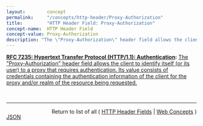 ```yaml
---
layout:        concept
permalink:     "/concepts/http-header/Proxy-Authorization"
title:         "HTTP Header Field: Proxy-Authorization"
concept-name:  HTTP Header Field
concept-value: Proxy-Authorization
description: "The \"Proxy-Authorization\" header field allows the client to identify itself (or its user) to a proxy that requires authentication. Its value consists of credentials containing the authentication information of the client for the proxy and/or realm of the resource being requested."
---
```


**[RFC 7235: Hypertext Transfer Protocol (HTTP/1.1): Authentication](/specs/IETF/RFC/7235 "The Hypertext Transfer Protocol (HTTP) is an application-level protocol for distributed, collaborative, hypermedia information systems. This document defines the HTTP Authentication framework."):** [The "Proxy-Authorization" header field allows the client to identify itself (or its user) to a proxy that requires authentication. Its value consists of credentials containing the authentication information of the client for the proxy and/or realm of the resource being requested.](http://tools.ietf.org/html/rfc7235#section-4.3 "Read documentation for HTTP Header Field &#34;Proxy-Authorization&#34;")

<br/>
<hr/>

<p style="float : left"><a href="./Proxy-Authorization.json" title="JSON representing this particular Web Concept value">JSON</a></p>
<p style="text-align: right">Return to list of all ( <a href="../http-header/">HTTP Header Fields</a> | <a href="../">Web Concepts</a> )</p>
